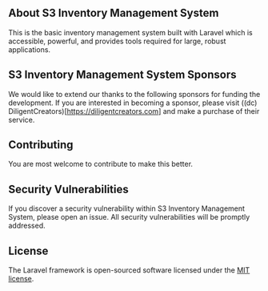 ## About S3 Inventory Management System

This is the basic inventory management system built with Laravel which is accessible, powerful, and provides tools required for large, robust applications.


## S3 Inventory Management System Sponsors

We would like to extend our thanks to the following sponsors for funding the development. If you are interested in becoming a sponsor, please visit ((dc) DiligentCreators)[https://diligentcreators.com] and make a purchase of their service.


## Contributing

You are most welcome to contribute to make this better.

## Security Vulnerabilities

If you discover a security vulnerability within S3 Inventory Management System, please open an issue. All security vulnerabilities will be promptly addressed.

## License

The Laravel framework is open-sourced software licensed under the [MIT license](https://opensource.org/licenses/MIT).
